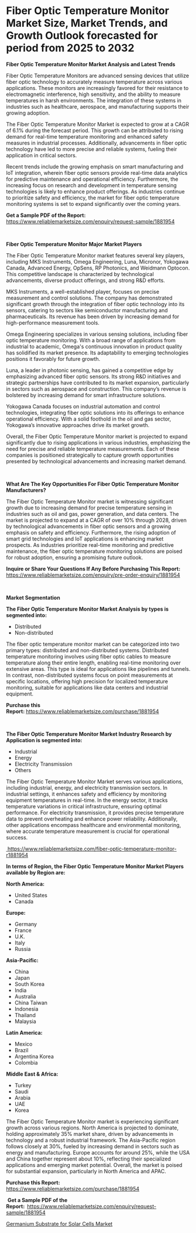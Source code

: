 <p><h1>Fiber Optic Temperature Monitor Market Size, Market Trends, and Growth Outlook forecasted for period from 2025 to 2032</h1></p><p><strong>Fiber Optic Temperature Monitor Market Analysis and Latest Trends</strong></p>
<p><p>Fiber Optic Temperature Monitors are advanced sensing devices that utilize fiber optic technology to accurately measure temperature across various applications. These monitors are increasingly favored for their resistance to electromagnetic interference, high sensitivity, and the ability to measure temperatures in harsh environments. The integration of these systems in industries such as healthcare, aerospace, and manufacturing supports their growing adoption.</p><p>The Fiber Optic Temperature Monitor Market is expected to grow at a CAGR of 6.1% during the forecast period. This growth can be attributed to rising demand for real-time temperature monitoring and enhanced safety measures in industrial processes. Additionally, advancements in fiber optic technology have led to more precise and reliable systems, fueling their application in critical sectors.</p><p>Recent trends include the growing emphasis on smart manufacturing and IoT integration, wherein fiber optic sensors provide real-time data analytics for predictive maintenance and operational efficiency. Furthermore, the increasing focus on research and development in temperature sensing technologies is likely to enhance product offerings. As industries continue to prioritize safety and efficiency, the market for fiber optic temperature monitoring systems is set to expand significantly over the coming years.</p></p>
<p><strong>Get a Sample PDF of the Report:&nbsp;</strong> <a href="https://www.reliablemarketsize.com/enquiry/request-sample/1881954?utm_campaign=2216&utm_medium=2&utm_source=Github&utm_content=ia&utm_term=13022025&utm_id=fiber-optic-temperature-monitor">https://www.reliablemarketsize.com/enquiry/request-sample/1881954</a></p>
<p>&nbsp;</p>
<p><strong>Fiber Optic Temperature Monitor Major Market Players</strong></p>
<p><p>The Fiber Optic Temperature Monitor market features several key players, including MKS Instruments, Omega Engineering, Luna, Micronor, Yokogawa Canada, Advanced Energy, OpSens, RP Photonics, and Weidmann Optocon. This competitive landscape is characterized by technological advancements, diverse product offerings, and strong R&D efforts.</p><p>MKS Instruments, a well-established player, focuses on precise measurement and control solutions. The company has demonstrated significant growth through the integration of fiber optic technology into its sensors, catering to sectors like semiconductor manufacturing and pharmaceuticals. Its revenue has been driven by increasing demand for high-performance measurement tools.</p><p>Omega Engineering specializes in various sensing solutions, including fiber optic temperature monitoring. With a broad range of applications from industrial to academic, Omega's continuous innovation in product quality has solidified its market presence. Its adaptability to emerging technologies positions it favorably for future growth.</p><p>Luna, a leader in photonic sensing, has gained a competitive edge by emphasizing advanced fiber optic sensors. Its strong R&D initiatives and strategic partnerships have contributed to its market expansion, particularly in sectors such as aerospace and construction. This company’s revenue is bolstered by increasing demand for smart infrastructure solutions.</p><p>Yokogawa Canada focuses on industrial automation and control technologies, integrating fiber optic solutions into its offerings to enhance operational efficiency. With a solid foothold in the oil and gas sector, Yokogawa’s innovative approaches drive its market growth.</p><p>Overall, the Fiber Optic Temperature Monitor market is projected to expand significantly due to rising applications in various industries, emphasizing the need for precise and reliable temperature measurements. Each of these companies is positioned strategically to capture growth opportunities presented by technological advancements and increasing market demand.</p></p>
<p>&nbsp;</p>
<p><strong>What Are The Key Opportunities For Fiber Optic Temperature Monitor Manufacturers?</strong></p>
<p><p>The Fiber Optic Temperature Monitor market is witnessing significant growth due to increasing demand for precise temperature sensing in industries such as oil and gas, power generation, and data centers. The market is projected to expand at a CAGR of over 10% through 2028, driven by technological advancements in fiber optic sensors and a growing emphasis on safety and efficiency. Furthermore, the rising adoption of smart grid technologies and IoT applications is enhancing market prospects. As industries prioritize real-time monitoring and predictive maintenance, the fiber optic temperature monitoring solutions are poised for robust adoption, ensuring a promising future outlook.</p></p>
<p><strong>Inquire or Share Your Questions If Any Before Purchasing This Report:</strong> <a href="https://www.reliablemarketsize.com/enquiry/pre-order-enquiry/1881954?utm_campaign=2216&utm_medium=2&utm_source=Github&utm_content=ia&utm_term=13022025&utm_id=fiber-optic-temperature-monitor">https://www.reliablemarketsize.com/enquiry/pre-order-enquiry/1881954</a></p>
<p>&nbsp;</p>
<p><strong>Market Segmentation</strong></p>
<p><strong>The Fiber Optic Temperature Monitor Market Analysis by types is segmented into:</strong></p>
<p><ul><li>Distributed</li><li>Non-distributed</li></ul></p>
<p><p>The fiber optic temperature monitor market can be categorized into two primary types: distributed and non-distributed systems. Distributed temperature monitoring involves using fiber optic cables to measure temperature along their entire length, enabling real-time monitoring over extensive areas. This type is ideal for applications like pipelines and tunnels. In contrast, non-distributed systems focus on point measurements at specific locations, offering high precision for localized temperature monitoring, suitable for applications like data centers and industrial equipment.</p></p>
<p><strong>Purchase this Report:&nbsp;</strong><a href="https://www.reliablemarketsize.com/purchase/1881954?utm_campaign=2216&utm_medium=2&utm_source=Github&utm_content=ia&utm_term=13022025&utm_id=fiber-optic-temperature-monitor">https://www.reliablemarketsize.com/purchase/1881954</a></p>
<p>&nbsp;</p>
<p><strong>The Fiber Optic Temperature Monitor Market Industry Research by Application is segmented into:</strong></p>
<p><ul><li>Industrial</li><li>Energy</li><li>Electricity Transmission</li><li>Others</li></ul></p>
<p><p>The Fiber Optic Temperature Monitor Market serves various applications, including industrial, energy, and electricity transmission sectors. In industrial settings, it enhances safety and efficiency by monitoring equipment temperatures in real-time. In the energy sector, it tracks temperature variations in critical infrastructure, ensuring optimal performance. For electricity transmission, it provides precise temperature data to prevent overheating and enhance power reliability. Additionally, other applications encompass healthcare and environmental monitoring, where accurate temperature measurement is crucial for operational success.</p></p>
<p><a href="https://www.reliablemarketsize.com/fiber-optic-temperature-monitor-r1881954?utm_campaign=2216&utm_medium=2&utm_source=Github&utm_content=ia&utm_term=13022025&utm_id=fiber-optic-temperature-monitor">&nbsp;https://www.reliablemarketsize.com/fiber-optic-temperature-monitor-r1881954</a></p>
<p><strong>In terms of Region, the Fiber Optic Temperature Monitor Market Players available by Region are:</strong></p>
<p>
    <p> <strong> North America: </strong>
        <ul>
            <li>United States</li>
            <li>Canada</li>
        </ul>
        </p> 
    <p> <strong> Europe: </strong>
        <ul>
            <li>Germany</li>
            <li>France</li>
            <li>U.K.</li>
            <li>Italy</li>
            <li>Russia</li>
        </ul>
        </p> 
    <p> <strong> Asia-Pacific: </strong>
        <ul>
            <li>China</li>
            <li>Japan</li>
            <li>South Korea</li>
            <li>India</li>
            <li>Australia</li>
            <li>China Taiwan</li>
            <li>Indonesia</li>
            <li>Thailand</li>
            <li>Malaysia</li>
        </ul>
        </p> 
    <p> <strong> Latin America: </strong>
        <ul>
            <li>Mexico</li>
            <li>Brazil</li>
            <li>Argentina Korea</li>
            <li>Colombia</li>
        </ul>
        </p> 
    <p> <strong> Middle East & Africa: </strong>
        <ul>
            <li>Turkey</li>
            <li>Saudi</li>
            <li>Arabia</li>
            <li>UAE</li>
            <li>Korea</li>
        </ul>
    </p>
    </p>
<p><p>The Fiber Optic Temperature Monitor market is experiencing significant growth across various regions. North America is projected to dominate, holding approximately 35% market share, driven by advancements in technology and a robust industrial framework. The Asia-Pacific region follows closely at 30%, fueled by increasing demand in sectors such as energy and manufacturing. Europe accounts for around 25%, while the USA and China together represent about 10%, reflecting their specialized applications and emerging market potential. Overall, the market is poised for substantial expansion, particularly in North America and APAC.</p></p>
<p><strong>Purchase this Report: </strong><a href="https://www.reliablemarketsize.com/purchase/1881954?utm_campaign=2216&utm_medium=2&utm_source=Github&utm_content=ia&utm_term=13022025&utm_id=fiber-optic-temperature-monitor">https://www.reliablemarketsize.com/purchase/1881954</a></p>
<p>&nbsp;<strong>Get a Sample PDF of the Report:&nbsp;&nbsp;</strong><a href="https://www.reliablemarketsize.com/enquiry/request-sample/1881954?utm_campaign=2216&utm_medium=2&utm_source=Github&utm_content=ia&utm_term=13022025&utm_id=fiber-optic-temperature-monitor">https://www.reliablemarketsize.com/enquiry/request-sample/1881954</a></p>
<p><strong></strong></p>
<p><p><a href="https://github.com/millionkaryn68/Market-Research-Report-List-1/blob/main/germanium-substrate-for-solar-cells-market.md?utm_campaign=2216&utm_medium=2&utm_source=Github&utm_content=ia&utm_term=13022025&utm_id=fiber-optic-temperature-monitor">Germanium Substrate for Solar Cells Market</a></p></p>